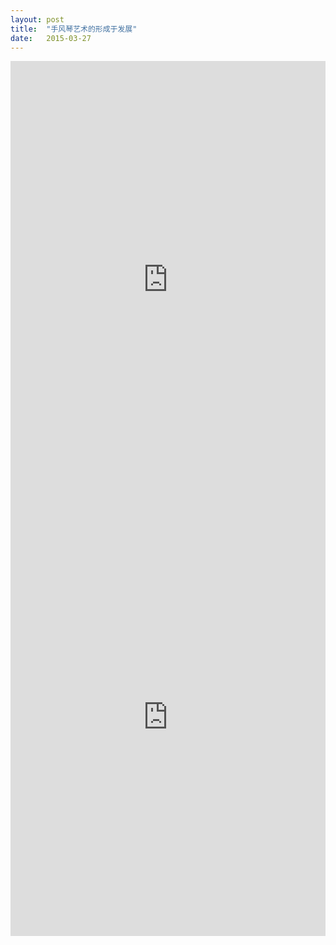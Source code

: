 ```yaml
---
layout: post
title:  "手风琴艺术的形成于发展"
date:   2015-03-27
---
```



<iframe src="http://docs.google.com/gview?url={ site.url }/assets/files/手风琴艺术的形成与发展.pdf&embedded=true" style="width:100%; height:700px;" frameborder="0"></iframe>

<iframe src="http://docs.google.com/gview?url=https://career.berkeley.edu/guide/resumeletterwriting.pdf&embedded=true" style="width:100%; height:700px;" frameborder="0"></iframe>